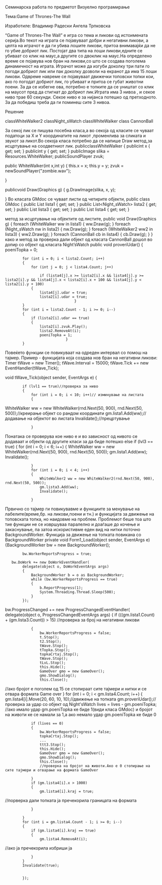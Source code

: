 




Семинарска работа по предметот Визуелно програмирање



Тема:Game of Thrones-The Wall



  Изработиле:
   Владимир Радески	Ангела Трпковска
    


		
“Game of Thrones-The Wall” е игра со тема и ликови од истоимената серија.Во текот на играта се појавуваат добри и негативни ликови, а целта на играчот е да ги убива лошите ликови, притоа внимавајќи да не го убие добриот лик. Постојат два типа на лоши ликови,едните се убиваат со клик на маус,а другите со двоклик на маус.На определено време се појавува нов бран на ликови,со што се создава поголема динамичност на играта. Играчот може да изгуби доколку три пати го погоди добриот лик или пак доколку дозволи на екранот да има 15 лоши ликови. Одвреме навреме се појавуваат движечки топовски топки кои, ако го погодат добриот лик, го убиваат и притоа се губат животни поени. За да се избегне ова, потребно е топките да се уништат со клик на маусот пред да стигнат до добриот лик.Играта има 3 нивоа , и секое ниво трае 60 секунди. Секое ниво е за нијанса потешко од претходното. За да победиш треба да ги поминеш сите 3 нивоа. 
 
 

Решение

classWhiteWalker2
classNight_sWatch
classWhiteWalker
class CannonBall

За секој лик се пишува посебна класа,а во секоја од класите се чуваат податоци за X и Y координатите на ликот ,променлива за сликата и звукот за ликот.Во секоја класа потребно да се напише Draw метод,за исцртување на соодветниот лик.
publicclassWhiteWalker
    {
publicint x { get; set; }
publicint y { get; set; }
publicImage slika = Resources.WhiteWalker;
publicSoundPlayer zvuk;


public WhiteWalker(int x,int y)
        {
this.x = x;
this.y = y;
            zvuk = newSoundPlayer("zombie.wav");

}

publicvoid Draw(Graphics g)
        {
            g.DrawImage(slika, x, y);

}
Во класата GMdoc се чуваат листи од четирите објекти,
public class GMdoc
    {
        public List<WhiteWalker> lista1 { get; set; }
        public List<Night_sWatch> lista2 { get; set; }
        public List<WhiteWalker2> lista3 { get; set; }
        public List<CannonBall> lista4 { get; set; }
        
метод за исцртување на објектите од листите,
public void Draw(Graphics g)
        {
            foreach (WhiteWalker ww in lista1)
            {
                ww.Draw(g);
            }
            foreach (Night_sWatch nw in lista2)
            {
                nw.Draw(g);
            }
            foreach (WhiteWalker2 ww2 in lista3)
            {
                ww2.Draw(g);
            }
            foreach (CannonBall cb in lista4)
            {
                cb.Draw(g);
            }
        }
како и метод за проверка дали објект од класата CannonBall дошол во допир со објект од класата Night’sWatch
public void proveriUdar()
        {
            poeniTopka = 0;

            for (int i = 0; i < lista2.Count; i++)
            {
                for (int j = 0; j < lista4.Count; j++)

                    if (lista4[j].x >= lista2[i].x && lista4[j].y >= lista2[i].y && lista4[j].x < lista2[i].x + 100 && lista4[j].y < lista2[i].y + 100)
                {
                    lista4[j].udar = true;
                    lista2[i].udar = true;
                                    }
            }
            for (int i = lista2.Count - 1; i >= 0; i--)
            {
                if (lista2[i].udar == true)
                {
                    lista2[i].zvuk.Play();
                    lista2.RemoveAt(i);
                    poeniTopka = 1;
                                }
            }
Повеќето функции се повикуваат на одреден интервал со помош на тајмер.
Пример - функцијата која создава нов бран на негативни ликови:
Timer tWave = new Timer();
tWave.Interval = 15000;
tWave.Tick += new EventHandler(tWave_Tick);

void tWave_Tick(object sender, EventArgs e)
        {

            if (lvl1 == true)//проверка за ниво
            {
                for (int i = 0; i < 10; i++)// изминување на листата
                {
WhiteWalker ww = new WhiteWalker(rnd.Next(50, 900), rnd.Next(50, 500));//креирање објект со рандом координати
                    gm.lista1.Add(ww);//додавање на објектот во листата
                    Invalidate();//прецртување


                }
Понатака се проверува кое ниво  е и во зависност од нивото се додаваат и објекти од другите класи за да биде потешко
else if (lvl3 == true)
            {
                for (int i = 0; i < 6; i++)
                {
                    WhiteWalker ww = new WhiteWalker(rnd.Next(50, 900), rnd.Next(50, 500));
                    gm.lista1.Add(ww);
                    Invalidate();

                }
                for (int i = 0; i < 4; i++)
                {
                    WhiteWalker2 ww = new WhiteWalker2(rnd.Next(50, 900), rnd.Next(50, 500));
                    gm.lista3.Add(ww);
                    Invalidate();

                }

Првично со тајмер ги повикувавме и функциите за менување на лабелите(време,бр. на ликови,поени и тн.) и функцијата за движење на топовската топка, но наидовме на проблем. Проблемот беше тоа што тие функции не се извршуваа паралелно и доаѓаше до кочење и закаснување, па затоа искористивме еден вид на нитки поточно BackgroundWorker.
Функција за движење на топката повикана со BackgroundWorker
private void Form1_Load(object sender, EventArgs e)
        {BackgroundWorker bw = new BackgroundWorker();

            bw.WorkerReportsProgress = true;

       bw.DoWork += new DoWorkEventHandler(
            delegate(object o, DoWorkEventArgs args)
            {
                BackgroundWorker b = o as BackgroundWorker;
                while (bw.WorkerReportsProgress == true)
                {
                    b.ReportProgress(1);
                    System.Threading.Thread.Sleep(500);
                }
            });
  bw.ProgressChanged += new ProgressChangedEventHandler(
            delegate(object o, ProgressChangedEventArgs args)
            {
                if (((gm.lista1.Count) + (gm.lista3.Count)) > 15) //проверка за број на негативни ликови

                {
                    bw.WorkerReportsProgress = false;
                    t.Stop();
                    t2.Stop();
                    tWave.Stop();
                    tTopka.Stop();
                    topkaCrtaj.Stop();
                    tWave.Stop();
                    tLvL.Stop();
                    this.Hide();
                    GameOver gmo = new GameOver();
                    gmo.ShowDialog();
                    this.Close();
//ако бројот е поголем од 15 се стопираат сите тајмери и нитки и се отвара формата Game over
}
                for (int i = 0; i < gm.lista4.Count; i++)
            {
                gm.lista4[i].Move(20, 60, 10, 10);//движење на топката
                gm.proveriUdar();//проверка за удар со објект од Night'sWatch
                lives = lives - gm.poeniTopka;
                //ако имало удар gm.poeniTopka ке биде 1(види класа GMdoc) и бројот на животи ке се намали за 1,а ако немало удар gm.poeniTopka ке биде 0

                if (lives == 0)
                {
                    bw.WorkerReportsProgress = false;
                    topkaCrtaj.Stop();
                    ...
                    ttt3.Stop();
                    this.Hide();
                    GameOver gmo = new GameOver();
                    gmo.ShowDialog();
                    this.Close();
                    //проверка на бројот на животи.Ако е 0 стопирање на сите тајмери и отварање на формата GameOver

                }
                if (gm.lista4[i].x > 1000)
                {
                    gm.lista4[i].kraj = true;
//порверка дали топката ја пречекорила границата на формата

                }       
            
            }
            for (int i = gm.lista4.Count - 1; i >= 0; i--)
            {
                if (gm.lista4[i].kraj == true)
                {
                    gm.lista4.RemoveAt(i);
//ако ја пречекорила избриши ја

                } 
            }
            Invalidate(true);

        
            });


